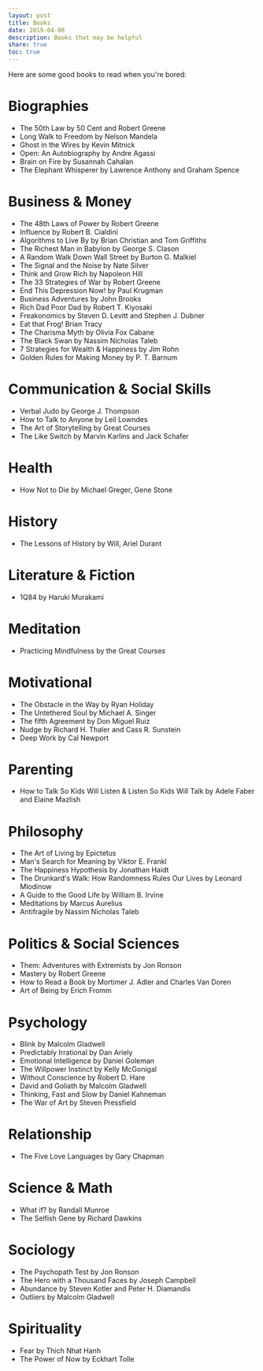 ```yaml
---
layout: post
title: Books
date: 2019-04-08
description: Books that may be helpful
share: true
toc: true
---
```

Here are some good books to read when you're bored:

# Biographies
* The 50th Law by 50 Cent and Robert Greene
* Long Walk to Freedom by Nelson Mandela
* Ghost in the Wires by Kevin Mitnick
* Open: An Autobiography by Andre Agassi
* Brain on Fire by Susannah Cahalan
* The Elephant Whisperer by Lawrence Anthony and Graham Spence

# Business & Money
* The 48th Laws of Power by Robert Greene
* Influence by Robert B. Cialdini
* Algorithms to Live By by Brian Christian and Tom Griffiths
* The Richest Man in Babylon by George S. Clason
* A Random Walk Down Wall Street by Burton G. Malkiel
* The Signal and the Noise by Nate Silver
* Think and Grow Rich by Napoleon Hill
* The 33 Strategies of War by Robert Greene
* End This Depression Now! by Paul Krugman
* Business Adventures by John Brooks
* Rich Dad Poor Dad by Robert T. Kiyosaki
* Freakonomics by Steven D. Levitt and Stephen J. Dubner
* Eat that Frog! Brian Tracy
* The Charisma Myth by Olivia Fox Cabane
* The Black Swan by Nassim Nicholas Taleb
* 7 Strategies for Wealth & Happiness by Jim Rohn
* Golden Rules for Making Money by P. T. Barnum

# Communication & Social Skills
* Verbal Judo by George J. Thompson
* How to Talk to Anyone by Leil Lowndes
* The Art of Storytelling by Great Courses
* The Like Switch by Marvin Karlins and Jack Schafer

# Health
* How Not to Die by Michael Greger, Gene Stone

# History
* The Lessons of History by Will, Ariel Durant

# Literature & Fiction
* 1Q84 by Haruki Murakami

# Meditation
* Practicing Mindfulness by the Great Courses

# Motivational
* The Obstacle in the Way by Ryan Holiday
* The Untethered Soul by Michael A. Singer
* The fifth Agreement by Don Miguel Ruiz
* Nudge by Richard H. Thaler and Cass R. Sunstein
* Deep Work by Cal Newport

# Parenting
* How to Talk So Kids Will Listen & Listen So Kids Will Talk by Adele Faber and Elaine Mazlish

# Philosophy
* The Art of Living by Epictetus
* Man's Search for Meaning by Viktor E. Frankl
* The Happiness Hypothesis by Jonathan Haidt
* The Drunkard's Walk: How Randomness Rules Our Lives by Leonard Mlodinow
* A Guide to the Good Life by William B. Irvine
* Meditations by Marcus Aurelius
* Antifragile by Nassim Nicholas Taleb

# Politics & Social Sciences
* Them: Adventures with Extremists by Jon Ronson
* Mastery by Robert Greene
* How to Read a Book by Mortimer J. Adler and Charles Van Doren
* Art of Being by Erich Fromm

# Psychology
* Blink by Malcolm Gladwell
* Predictably Irrational by Dan Ariely
* Emotional Intelligence by Daniel Goleman
* The Willpower Instinct by Kelly McGonigal
* Without Conscience by Robert D. Hare
* David and Goliath by Malcolm Gladwell
* Thinking, Fast and Slow by Daniel Kahneman
* The War of Art by Steven Pressfield

# Relationship
* The Five Love Languages by Gary Chapman

# Science & Math
* What if? by Randall Munroe
* The Selfish Gene by Richard Dawkins

# Sociology
* The Psychopath Test by Jon Ronson
* The Hero with a Thousand Faces by Joseph Campbell
* Abundance by Steven Kotler and Peter H. Diamandis
* Outliers by Malcolm Gladwell

# Spirituality
* Fear by Thich Nhat Hanh
* The Power of Now by Eckhart Tolle
